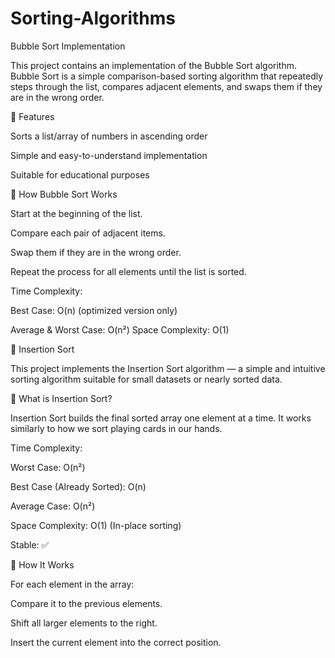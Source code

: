# Sorting-Algorithms

Bubble Sort Implementation

This project contains an implementation of the Bubble Sort algorithm. Bubble Sort is a simple comparison-based sorting algorithm that repeatedly steps through the list, compares adjacent elements, and swaps them if they are in the wrong order.

🔧 Features

Sorts a list/array of numbers in ascending order

Simple and easy-to-understand implementation

Suitable for educational purposes

🧠 How Bubble Sort Works

Start at the beginning of the list.

Compare each pair of adjacent items.

Swap them if they are in the wrong order.

Repeat the process for all elements until the list is sorted.

Time Complexity:

Best Case: O(n) (optimized version only)

Average & Worst Case: O(n²)
Space Complexity: O(1)

🧠 Insertion Sort

This project implements the Insertion Sort algorithm — a simple and intuitive sorting algorithm suitable for small datasets or nearly sorted data.

📌 What is Insertion Sort?

Insertion Sort builds the final sorted array one element at a time. It works similarly to how we sort playing cards in our hands.

Time Complexity:

Worst Case: O(n²)

Best Case (Already Sorted): O(n)

Average Case: O(n²)

Space Complexity: O(1) (In-place sorting)

Stable: ✅

📎 How It Works

For each element in the array:

Compare it to the previous elements.

Shift all larger elements to the right.

Insert the current element into the correct position.

